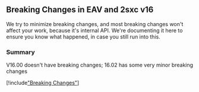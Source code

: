 
## Breaking Changes in EAV and 2sxc v16

We try to minimize breaking changes, and most breaking changes won't affect your work, because it's internal API.
We're documenting it here to ensure you know what happened, in case you still run into this.

### Summary

V16.00 doesn't have breaking changes; 16.02 has some very minor breaking changes

[!include["Breaking Changes"](./_brc16.02.md)]
